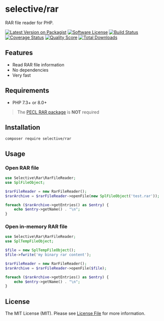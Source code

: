 # selective/rar

RAR file reader for PHP.

[![Latest Version on Packagist](https://img.shields.io/github/release/selective-php/rar.svg)](https://packagist.org/packages/selective/rar)
[![Software License](https://img.shields.io/badge/license-MIT-brightgreen.svg)](LICENSE)
[![Build Status](https://github.com/selective-php/rar/workflows/build/badge.svg)](https://github.com/selective-php/rar/actions)
[![Coverage Status](https://img.shields.io/scrutinizer/coverage/g/selective-php/rar.svg)](https://scrutinizer-ci.com/g/selective-php/rar/code-structure)
[![Quality Score](https://img.shields.io/scrutinizer/quality/g/selective-php/rar.svg)](https://scrutinizer-ci.com/g/selective-php/rar/?branch=master)
[![Total Downloads](https://img.shields.io/packagist/dt/selective/rar.svg)](https://packagist.org/packages/selective/rar/stats)

## Features

* Read RAR file information
* No dependencies
* Very fast

## Requirements

* PHP 7.3+ or 8.0+

> The [PECL RAR package](https://www.php.net/manual/en/book.rar.php) is **NOT** required

## Installation

```
composer require selective/rar
```

## Usage

### Open RAR file

```php
use Selective\Rar\RarFileReader;
use SplFileObject;

$rarFileReader = new RarFileReader();
$rarArchive = $rarFileReader->openFile(new SplFileObject('test.rar'));

foreach ($rarArchive->getEntries() as $entry) {
    echo $entry->getName() . "\n";
}
```

### Open in-memory RAR file

```php
use Selective\Rar\RarFileReader;
use SplTempFileObject;

$file = new SplTempFileObject();
$file->fwrite('my binary rar content');

$rarFileReader = new RarFileReader();
$rarArchive = $rarFileReader->openFile($file);

foreach ($rarArchive->getEntries() as $entry) {
    echo $entry->getName() . "\n";
}
```

## License

The MIT License (MIT). Please see [License File](LICENSE) for more information.
